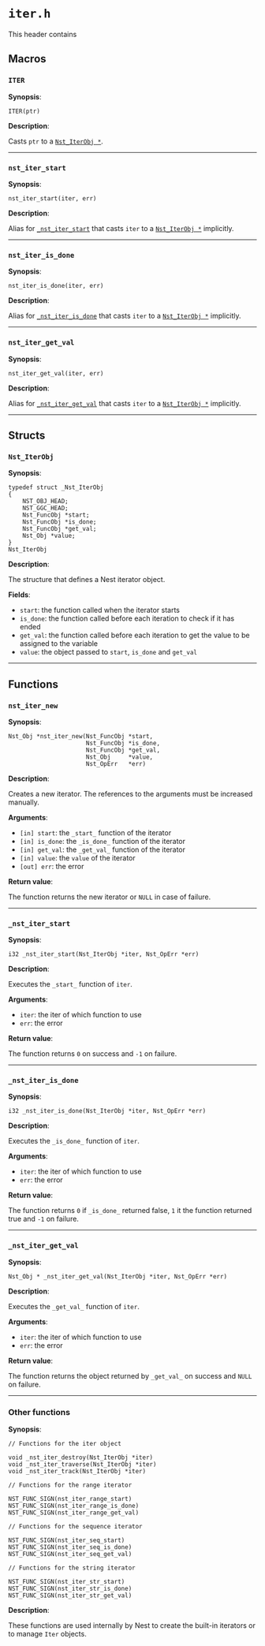 # `iter.h`

This header contains

## Macros

### `ITER`

**Synopsis**:

```better-c
ITER(ptr)
```

**Description**:

Casts `ptr` to a [`Nst_IterObj *`](#nst_iterobj).

---

### `nst_iter_start`

**Synopsis**:

```better-c
nst_iter_start(iter, err)
```

**Description**:

Alias for [`_nst_iter_start`](#_nst_iter_start) that casts `iter` to a
[`Nst_IterObj *`](#nst_iterobj) implicitly.

---

### `nst_iter_is_done`

**Synopsis**:

```better-c
nst_iter_is_done(iter, err)
```

**Description**:

Alias for [`_nst_iter_is_done`](#_nst_iter_is_done) that casts `iter` to a
[`Nst_IterObj *`](#nst_iterobj) implicitly.

---

### `nst_iter_get_val`

**Synopsis**:

```better-c
nst_iter_get_val(iter, err)
```

**Description**:

Alias for [`_nst_iter_get_val`](#_nst_iter_get_val) that casts `iter` to a
[`Nst_IterObj *`](#nst_iterobj) implicitly.

---

## Structs

### `Nst_IterObj`

**Synopsis**:

```better-c
typedef struct _Nst_IterObj
{
    NST_OBJ_HEAD;
    NST_GGC_HEAD;
    Nst_FuncObj *start;
    Nst_FuncObj *is_done;
    Nst_FuncObj *get_val;
    Nst_Obj *value;
}
Nst_IterObj
```

**Description**:

The structure that defines a Nest iterator object.

**Fields**:

- `start`: the function called when the iterator starts
- `is_done`: the function called before each iteration to check if it has ended
- `get_val`: the function called before each iteration to get the value to be
  assigned to the variable
- `value`: the object passed to `start`, `is_done` and `get_val`

---

## Functions

### `nst_iter_new`

**Synopsis**:

```better-c
Nst_Obj *nst_iter_new(Nst_FuncObj *start,
                      Nst_FuncObj *is_done,
                      Nst_FuncObj *get_val,
                      Nst_Obj     *value,
                      Nst_OpErr   *err)
```

**Description**:

Creates a new iterator. The references to the arguments must be increased
manually.

**Arguments**:

- `[in] start`: the `_start_` function of the iterator
- `[in] is_done`: the `_is_done_` function of the iterator
- `[in] get_val`: the `_get_val_` function of the iterator
- `[in] value`: the `value` of the iterator
- `[out] err`: the error

**Return value**:

The function returns the new iterator or `NULL` in case of failure.

---

### `_nst_iter_start`

**Synopsis**:

```better-c
i32 _nst_iter_start(Nst_IterObj *iter, Nst_OpErr *err)
```

**Description**:

Executes the `_start_` function of `iter`.

**Arguments**:

- `iter`: the iter of which function to use
- `err`: the error

**Return value**:

The function returns `0` on success and `-1` on failure.

---

### `_nst_iter_is_done`

**Synopsis**:

```better-c
i32 _nst_iter_is_done(Nst_IterObj *iter, Nst_OpErr *err)
```

**Description**:

Executes the `_is_done_` function of `iter`.

**Arguments**:

- `iter`: the iter of which function to use
- `err`: the error

**Return value**:

The function returns `0` if `_is_done_` returned false, `1` it the function
returned true and `-1` on failure.

---

### `_nst_iter_get_val`

**Synopsis**:

```better-c
Nst_Obj * _nst_iter_get_val(Nst_IterObj *iter, Nst_OpErr *err)
```

**Description**:

Executes the `_get_val_` function of `iter`.

**Arguments**:

- `iter`: the iter of which function to use
- `err`: the error

**Return value**:

The function returns the object returned by `_get_val_` on success and `NULL`
on failure.

---

### Other functions

**Synopsis**:

```better-c
// Functions for the iter object

void _nst_iter_destroy(Nst_IterObj *iter)
void _nst_iter_traverse(Nst_IterObj *iter)
void _nst_iter_track(Nst_IterObj *iter)

// Functions for the range iterator

NST_FUNC_SIGN(nst_iter_range_start)
NST_FUNC_SIGN(nst_iter_range_is_done)
NST_FUNC_SIGN(nst_iter_range_get_val)

// Functions for the sequence iterator

NST_FUNC_SIGN(nst_iter_seq_start)
NST_FUNC_SIGN(nst_iter_seq_is_done)
NST_FUNC_SIGN(nst_iter_seq_get_val)

// Functions for the string iterator

NST_FUNC_SIGN(nst_iter_str_start)
NST_FUNC_SIGN(nst_iter_str_is_done)
NST_FUNC_SIGN(nst_iter_str_get_val)
```

**Description**:

These functions are used internally by Nest to create the built-in iterators or
to manage `Iter` objects.
